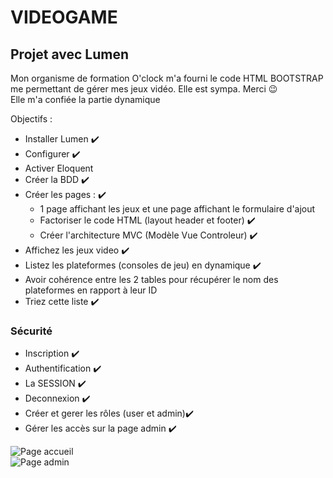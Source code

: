 # VIDEOGAME


## Projet avec Lumen
Mon organisme de formation O'clock m'a fourni le code HTML BOOTSTRAP me permettant de gérer mes jeux vidéo. Elle est sympa. Merci  :wink:  
Elle m'a confiée la partie dynamique  

Objectifs :
- Installer Lumen :heavy_check_mark:
- Configurer :heavy_check_mark:
- Activer Eloquent
- Créer la BDD :heavy_check_mark:
- Créer les pages : :heavy_check_mark:
    - 1 page affichant les jeux et une page affichant le formulaire d'ajout
    - Factoriser le code HTML (layout header et footer) :heavy_check_mark:
    - Créer l'architecture MVC (Modèle Vue Controleur) :heavy_check_mark:
- Affichez les jeux video :heavy_check_mark:
- Listez les plateformes (consoles de jeu) en dynamique :heavy_check_mark:
- Avoir cohérence entre les 2 tables pour récupérer le nom des plateformes en rapport à leur ID 
- Triez cette liste :heavy_check_mark:  

### Sécurité
- Inscription :heavy_check_mark:
- Authentification :heavy_check_mark:
- La SESSION :heavy_check_mark:
- Deconnexion :heavy_check_mark:
- Créer et gerer les rôles (user et admin):heavy_check_mark:
- Gérer les accès sur la page admin :heavy_check_mark:

![Page accueil](app/public/images/accueil_game.jpg)  
![Page admin](app/public/images/admin.jpg)